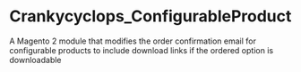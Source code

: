 # Crankycyclops_ConfigurableProduct
A Magento 2 module that modifies the order confirmation email for configurable products to include download links if the ordered option is downloadable
